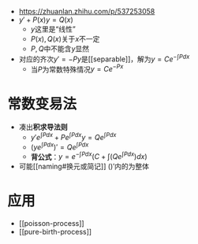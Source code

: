 - https://zhuanlan.zhihu.com/p/537253058
- $y'+P(x)y=Q(x)$
  - $y$这里是“线性”
  - $P(x), Q(x)$关于$x$不一定
  - $P,Q$中不能含$y$显然
- 对应的齐次$y'=-Py$是[[separable]]，解为$y=Ce^{-\int Pdx}$
  - 当$P$为常数特殊情况$y=Ce^{-Px}$
# 常数变易法
- 凑出**积求导法则**
  - $y'e^{\int Pdx}+Pe^{\int Pdx}y=Qe^{\int Pdx}$
  - $(ye^{\int Pdx})'=Qe^{\int Pdx}$
  - **背公式**：$y=e^{-\int Pdx}(C+\int(Qe^{\int Pdx})dx)$
- 可能[[naming#换元或简记]] $()'$内的为整体
# 应用
- [[poisson-process]]
- [[pure-birth-process]]